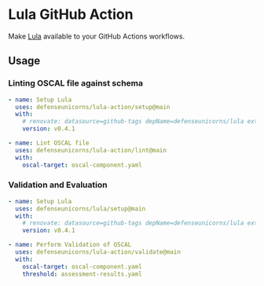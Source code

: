 # Lula GitHub Action

Make [Lula](https://github.com/defenseunicorns/lula) available to your GitHub Actions workflows.

## Usage

### Linting OSCAL file against schema
```yaml
- name: Setup Lula
  uses: defenseunicorns/lula-action/setup@main
  with:
    # renovate: datasource=github-tags depName=defenseunicorns/lula extractVersion="^v(.*)$" versioning=semver-coerced
    version: v0.4.1

- name: Lint OSCAL file
  uses: defenseunicorns/lula-action/lint@main
  with:
    oscal-target: oscal-component.yaml
```

### Validation and Evaluation

```yaml
- name: Setup Lula
  uses: defenseunicorns/lula/setup@main
  with:
    # renovate: datasource=github-tags depName=defenseunicorns/lula extractVersion="^v(.*)$" versioning=semver-coerced
    version: v0.4.1

- name: Perform Validation of OSCAL
  uses: defenseunicorns/lula-action/validate@main
  with:
    oscal-target: oscal-component.yaml
    threshold: assessment-results.yaml
```
